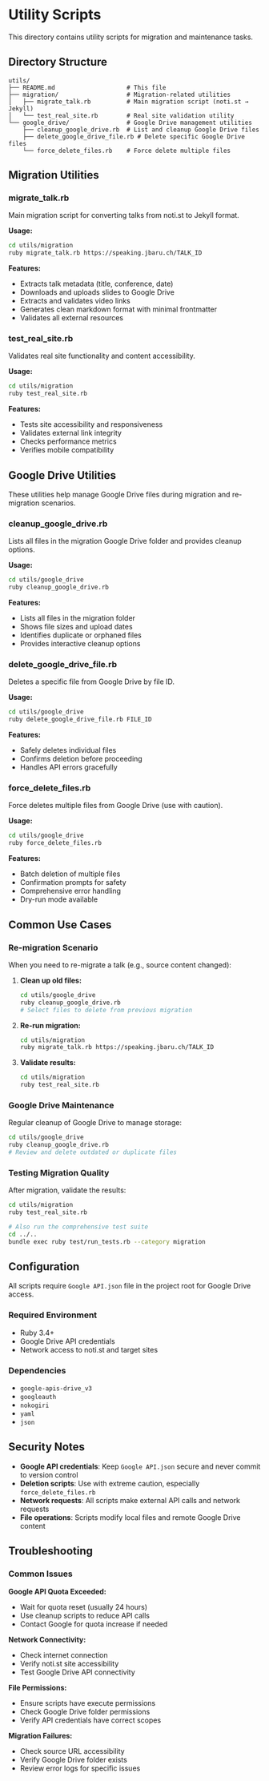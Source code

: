 # Utility Scripts

This directory contains utility scripts for migration and maintenance tasks.

## Directory Structure

```text
utils/
├── README.md                    # This file
├── migration/                   # Migration-related utilities
│   ├── migrate_talk.rb          # Main migration script (noti.st → Jekyll)
│   └── test_real_site.rb        # Real site validation utility
└── google_drive/                # Google Drive management utilities
    ├── cleanup_google_drive.rb  # List and cleanup Google Drive files
    ├── delete_google_drive_file.rb # Delete specific Google Drive files
    └── force_delete_files.rb    # Force delete multiple files
```

## Migration Utilities

### migrate_talk.rb

Main migration script for converting talks from noti.st to Jekyll format.

**Usage:**
```bash
cd utils/migration
ruby migrate_talk.rb https://speaking.jbaru.ch/TALK_ID
```

**Features:**
- Extracts talk metadata (title, conference, date)
- Downloads and uploads slides to Google Drive
- Extracts and validates video links
- Generates clean markdown format with minimal frontmatter
- Validates all external resources

### test_real_site.rb

Validates real site functionality and content accessibility.

**Usage:**
```bash
cd utils/migration
ruby test_real_site.rb
```

**Features:**
- Tests site accessibility and responsiveness
- Validates external link integrity
- Checks performance metrics
- Verifies mobile compatibility

## Google Drive Utilities

These utilities help manage Google Drive files during migration and re-migration scenarios.

### cleanup_google_drive.rb

Lists all files in the migration Google Drive folder and provides cleanup options.

**Usage:**
```bash
cd utils/google_drive
ruby cleanup_google_drive.rb
```

**Features:**
- Lists all files in the migration folder
- Shows file sizes and upload dates
- Identifies duplicate or orphaned files
- Provides interactive cleanup options

### delete_google_drive_file.rb

Deletes a specific file from Google Drive by file ID.

**Usage:**
```bash
cd utils/google_drive
ruby delete_google_drive_file.rb FILE_ID
```

**Features:**
- Safely deletes individual files
- Confirms deletion before proceeding
- Handles API errors gracefully

### force_delete_files.rb

Force deletes multiple files from Google Drive (use with caution).

**Usage:**
```bash
cd utils/google_drive
ruby force_delete_files.rb
```

**Features:**
- Batch deletion of multiple files
- Confirmation prompts for safety
- Comprehensive error handling
- Dry-run mode available

## Common Use Cases

### Re-migration Scenario

When you need to re-migrate a talk (e.g., source content changed):

1. **Clean up old files:**
   ```bash
   cd utils/google_drive
   ruby cleanup_google_drive.rb
   # Select files to delete from previous migration
   ```

2. **Re-run migration:**
   ```bash
   cd utils/migration
   ruby migrate_talk.rb https://speaking.jbaru.ch/TALK_ID
   ```

3. **Validate results:**
   ```bash
   cd utils/migration
   ruby test_real_site.rb
   ```

### Google Drive Maintenance

Regular cleanup of Google Drive to manage storage:

```bash
cd utils/google_drive
ruby cleanup_google_drive.rb
# Review and delete outdated or duplicate files
```

### Testing Migration Quality

After migration, validate the results:

```bash
cd utils/migration
ruby test_real_site.rb

# Also run the comprehensive test suite
cd ../..
bundle exec ruby test/run_tests.rb --category migration
```

## Configuration

All scripts require `Google API.json` file in the project root for Google Drive access.

### Required Environment
- Ruby 3.4+
- Google Drive API credentials
- Network access to noti.st and target sites

### Dependencies
- `google-apis-drive_v3`
- `googleauth`
- `nokogiri`
- `yaml`
- `json`

## Security Notes

- **Google API credentials**: Keep `Google API.json` secure and never commit to version control
- **Deletion scripts**: Use with extreme caution, especially `force_delete_files.rb`
- **Network requests**: All scripts make external API calls and network requests
- **File operations**: Scripts modify local files and remote Google Drive content

## Troubleshooting

### Common Issues

**Google API Quota Exceeded:**
- Wait for quota reset (usually 24 hours)
- Use cleanup scripts to reduce API calls
- Contact Google for quota increase if needed

**Network Connectivity:**
- Check internet connection
- Verify noti.st site accessibility
- Test Google Drive API connectivity

**File Permissions:**
- Ensure scripts have execute permissions
- Check Google Drive folder permissions
- Verify API credentials have correct scopes

**Migration Failures:**
- Check source URL accessibility
- Verify Google Drive folder exists
- Review error logs for specific issues
